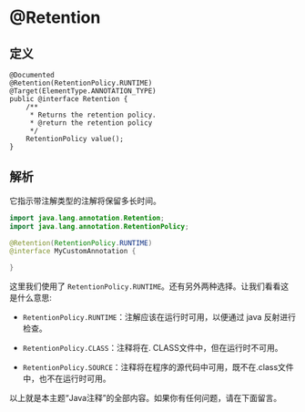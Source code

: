 # @Retention

## 定义

```
@Documented
@Retention(RetentionPolicy.RUNTIME)
@Target(ElementType.ANNOTATION_TYPE)
public @interface Retention {
    /**
     * Returns the retention policy.
     * @return the retention policy
     */
    RetentionPolicy value();
}
```

## 解析

它指示带注解类型的注解将保留多长时间。

```java
import java.lang.annotation.Retention;
import java.lang.annotation.RetentionPolicy;

@Retention(RetentionPolicy.RUNTIME)
@interface MyCustomAnnotation {

}
```

这里我们使用了 `RetentionPolicy.RUNTIME`。还有另外两种选择。让我们看看这是什么意思:

* `RetentionPolicy.RUNTIME`：注解应该在运行时可用，以便通过 java 反射进行检查。

* `RetentionPolicy.CLASS`：注释将在. CLASS文件中，但在运行时不可用。

* `RetentionPolicy.SOURCE`：注释将在程序的源代码中可用，既不在.class文件中，也不在运行时可用。

以上就是本主题“Java注释”的全部内容。如果你有任何问题，请在下面留言。

